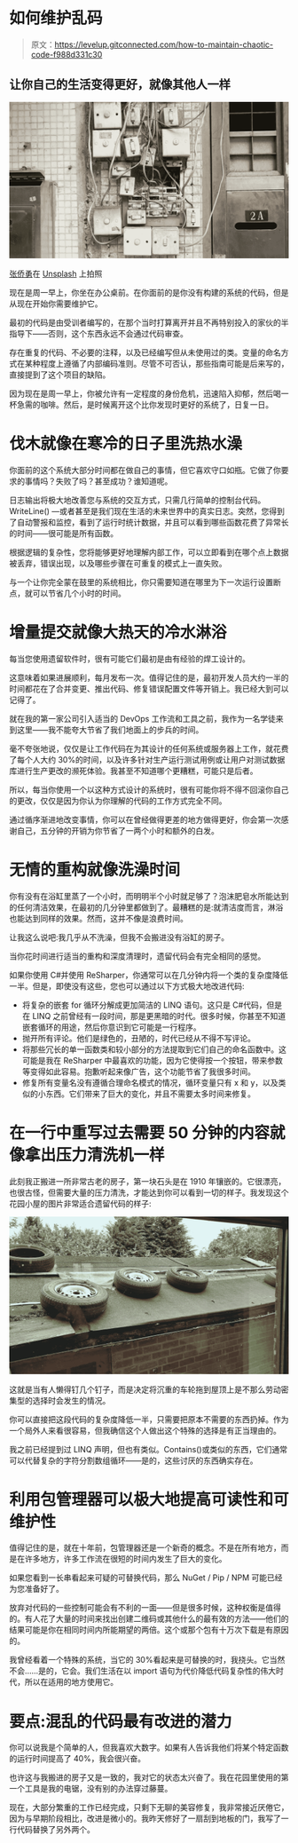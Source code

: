# 如何维护乱码

> 原文：<https://levelup.gitconnected.com/how-to-maintain-chaotic-code-f988d331c30>

## 让你自己的生活变得更好，就像其他人一样

![](img/f8b55391cd1f8dc76b8ce593af666cbe.png)

[张侨勇](https://unsplash.com/@yungnoma?utm_source=medium&utm_medium=referral)在 [Unsplash](https://unsplash.com?utm_source=medium&utm_medium=referral) 上拍照

现在是周一早上，你坐在办公桌前。在你面前的是你没有构建的系统的代码，但是从现在开始你需要维护它。

最初的代码是由受训者编写的，在那个当时打算离开并且不再特别投入的家伙的半指导下——否则，这个东西永远不会通过代码审查。

存在重复的代码、不必要的注释，以及已经编写但从未使用过的类。变量的命名方式在某种程度上遵循了内部编码准则。尽管不可否认，那些指南可能是后来写的，直接提到了这个项目的缺陷。

因为现在是周一早上，你被允许有一定程度的身份危机，迅速陷入抑郁，然后喝一杯急需的咖啡。然后，是时候离开这个比你发现时更好的系统了，日复一日。

# 伐木就像在寒冷的日子里洗热水澡

你面前的这个系统大部分时间都在做自己的事情，但它喜欢守口如瓶。它做了你要求的事情吗？失败了吗？甚至成功？谁知道呢。

日志输出将极大地改善您与系统的交互方式，只需几行简单的控制台代码。WriteLine() —或者甚至是我们现在生活的未来世界中的真实日志。突然，您得到了自动警报和监控，看到了运行时统计数据，并且可以看到哪些函数花费了异常长的时间——很可能是所有函数。

根据逻辑的复杂性，您将能够更好地理解内部工作，可以立即看到在哪个点上数据被丢弃，错误出现，以及哪些步骤在可重复的模式上一直失败。

与一个让你完全蒙在鼓里的系统相比，你只需要知道在哪里为下一次运行设置断点，就可以节省几个小时的时间。

# 增量提交就像大热天的冷水淋浴

每当您使用遗留软件时，很有可能它们最初是由有经验的焊工设计的。

这意味着如果进展顺利，每月发布一次。值得记住的是，最初开发人员大约一半的时间都花在了合并变更、推出代码、修复错误配置文件等开销上。我已经大到可以记得了。

就在我的第一家公司引入适当的 DevOps 工作流和工具之前，我作为一名学徒来到这里——我不能夸大节省了我们地面上的步兵的时间。

毫不夸张地说，仅仅是让工作代码在为其设计的任何系统或服务器上工作，就花费了每个人大约 30%的时间，以及许多针对生产运行测试用例或让用户对测试数据库进行生产更改的濒死体验。我甚至不知道哪个更糟糕，可能只是后者。

所以，每当你使用一个以这种方式设计的系统时，很有可能你将不得不回滚你自己的更改，仅仅是因为你认为你理解的代码的工作方式完全不同。

通过循序渐进地改变事情，你可以在曾经做得更差的地方做得更好，你会第一次感谢自己，五分钟的开销为你节省了一两个小时和额外的白发。

# 无情的重构就像洗澡时间

你有没有在浴缸里蒸了一个小时，而明明半个小时就足够了？泡沫肥皂水所能达到的任何清洁效果，在最初的几分钟里都做到了。最糟糕的是:就清洁度而言，淋浴也能达到同样的效果。然而，这并不像是浪费时间。

让我这么说吧:我几乎从不洗澡，但我不会搬进没有浴缸的房子。

当你花时间进行适当的重构和深度清理时，遗留代码会有完全相同的感觉。

如果你使用 C#并使用 ReSharper，你通常可以在几分钟内将一个类的复杂度降低一半。但是，即使没有这些，您也可以通过以下方式极大地改进代码:

*   将复杂的嵌套 for 循环分解成更加简洁的 LINQ 语句。这只是 C#代码，但是在 LINQ 之前曾经有一段时间，那是更黑暗的时代。很多时候，你甚至不知道嵌套循环的用途，然后你意识到它可能是一行程序。
*   抛开所有评论。他们是绿色的，丑陋的，时代已经从不得不写评论。
*   将那些冗长的单一函数类和较小部分的方法提取到它们自己的命名函数中。这可能是我在 ReSharper 中最喜欢的功能，因为它使得按一个按钮，带来参数等变得如此容易。抱歉听起来像广告，这个功能节省了我很多时间。
*   修复所有变量名没有遵循合理命名模式的情况，循环变量只有 x 和 y，以及类似的小东西。它们带来了巨大的变化，并且不需要太多时间来修复。

# 在一行中重写过去需要 50 分钟的内容就像拿出压力清洗机一样

此刻我正搬进一所非常古老的房子，第一块石头是在 1910 年镶嵌的。它很漂亮，也很古怪，但需要大量的压力清洗，才能达到你可以看到一切的样子。我发现这个花园小屋的图片非常适合遗留代码的样子:

![](img/04650bd439c261e1874670427f94834b.png)

这就是当有人懒得钉几个钉子，而是决定将沉重的车轮拖到屋顶上是不那么劳动密集型的选择时会发生的情况。

你可以直接把这段代码的复杂度降低一半，只需要把原本不需要的东西扔掉。作为一个局外人来看很容易，但我确信这个人做出这个特殊的选择是有正当理由的。

我之前已经提到过 LINQ 声明，但也有类似。Contains()或类似的东西，它们通常可以代替复杂的字符分割数组循环——是的，这些讨厌的东西确实存在。

# 利用包管理器可以极大地提高可读性和可维护性

值得记住的是，就在十年前，包管理器还是一个新奇的概念。不是在所有地方，而是在许多地方，许多工作流在很短的时间内发生了巨大的变化。

如果您看到一长串看起来可疑的可替换代码，那么 NuGet / Pip / NPM 可能已经为您准备好了。

放弃对代码的一些控制可能会有不利的一面——但是很多时候，这种权衡是值得的。有人花了大量的时间来找出创建二维码或其他什么的最有效的方法——他们的结果可能是你在相同时间内所能期望的两倍。这个或那个包有十万次下载是有原因的。

我曾经看着一个特殊的系统，当它的 30%看起来是可替换的时，我挠头。它当然不会……是的，它会。我们生活在以 import 语句为代价降低代码复杂性的伟大时代，所以在适用的地方使用它。

# 要点:混乱的代码最有改进的潜力

你可以说我是个简单的人，但我喜欢大数字。如果有人告诉我他们将某个特定函数的运行时间提高了 40%，我会很兴奋。

也许这与我搬进的房子又是一致的，我对它的状态太兴奋了。我在花园里使用的第一个工具是我的电锯，没有别的办法穿过藤蔓。

现在，大部分繁重的工作已经完成，只剩下无聊的美容修复，我非常接近厌倦它，因为与早期阶段相比，改进是微小的。我昨天修好了一扇刮到地板的门，我写了一行代码替换了另外两个。